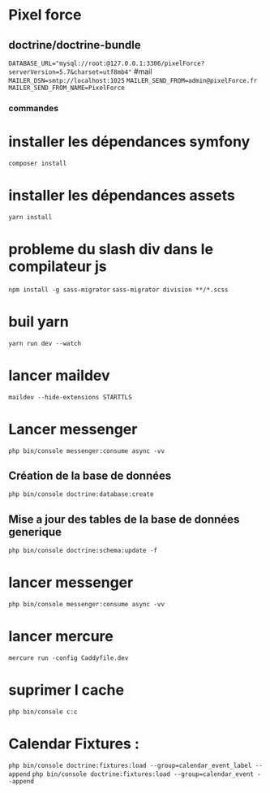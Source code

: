 # Pixel force
## doctrine/doctrine-bundle
```DATABASE_URL="mysql://root:@127.0.0.1:3306/pixelForce?serverVersion=5.7&charset=utf8mb4"```
#mail
```MAILER_DSN=smtp://localhost:1025```
```MAILER_SEND_FROM=admin@pixelForce.fr```
```MAILER_SEND_FROM_NAME=PixelForce```

### commandes

# installer les dépendances symfony
```composer install```
# installer les dépendances assets
```yarn install```
# probleme du slash div dans le compilateur js
```npm install -g sass-migrator```
```sass-migrator division **/*.scss```
# buil yarn
```yarn run dev --watch```
# lancer maildev
```maildev --hide-extensions STARTTLS```
# Lancer messenger
```php bin/console messenger:consume async -vv```
## Création de la base de données 
```php bin/console doctrine:database:create```
## Mise a jour des tables de la base de données generique
```php bin/console doctrine:schema:update -f```
# lancer messenger
```php bin/console messenger:consume async -vv```
# lancer mercure
```mercure run -config Caddyfile.dev```
# suprimer l cache
```php bin/console c:c```

# Calendar Fixtures :
```php bin/console doctrine:fixtures:load --group=calendar_event_label --append```
```php bin/console doctrine:fixtures:load --group=calendar_event --append```

